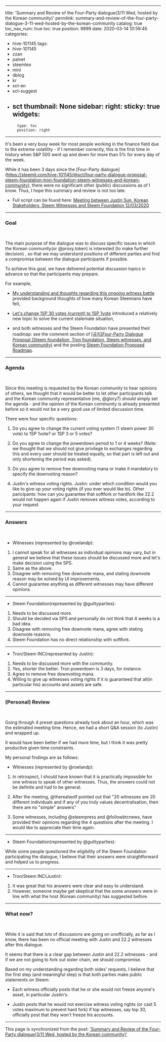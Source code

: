 
---
title: 'Summary and Review of the Four-Party dialogue(3/11 Wed, hosted by the Korean community)'
permlink: summary-and-review-of-the-four-party-dialogue-3-11-wed-hosted-by-the-korean-community
catalog: true
toc_nav_num: true
toc: true
position: 9999
date: 2020-03-14 10:59:45
categories:
- hive-101145
tags:
- hive-101145
- zzan
- palnet
- steemleo
- mini
- dblog
- kr
- sct-en
- sct-suggest
- sct
thumbnail: None
sidebar:
    right:
        sticky: true
widgets:
    -
        type: toc
        position: right
---


It's been a very busy week for most people working in the finance field due to the extreme volatility - if I remember correctly, this is the first time in history when S&P 500 went up and down for more than 5% for every day of the week. 

While it has been 3 days since the [Four-Party dialogue] (https://steemit.com/hive-101145/@sct/four-party-dialogue-proposal-steem-foundation-tron-foundation-steem-witnesses-and-korean-community), there were no significant other (public) discussions as of I know. Thus, I hope this summary and review is not too late. 

* Full script can be found here: [Meeting between Justin Sun, Korean Stakeholders, Steem Witnesses and Steem Foundation 12/03/2020](https://steemit.com/steemhostiletakeover/@ausbitbank/meeting-between-justin-sun-korean-stakeholders-steem-witnesses-and-steem-foundation-12-03-2020)

---

### Goal
<br>

The main purpose of the dialogue was to discuss specific issues in which the Korean community(or @proxy.token) is interested (to make further decision) , so that we may understand positions of different parties and find a compromise between the dialogue participants if possible. 

To achieve this goal, we have delivered potential discussion topics in advance so that the participants may prepare. 

For example, 

* [My understanding and thoughts regarding this ongoing witness battle](https://steemit.com/hive-101145/@glory7/my-understanding-and-thoughts-regarding-this-ongoing-witness-battle) provided background thoughts of how many Korean Steemians have felt, 

* [Let's change 1SP 30 votes (current) to 1SP 1vote](https://steemit.com/hive-101145/@glory7/let-s-change-1sp-30-votes-current-to-1sp-1vote) introduced a relatively new topic to solve the current stalemate situation,

* and both witnesses and the Steem Foundation have presented their roadmap: see the comment section of  [[공지]Four-Party Dialogue Proposal (Steem foundation, Tron foundation, Steem witnesses, and Korean community)](https://steemit.com/hive-101145/@sct/four-party-dialogue-proposal-steem-foundation-tron-foundation-steem-witnesses-and-korean-community)  and the posting [Steem Foundation Proposed Roadmap](https://steempeak.com/steem/@steemalliance/steem-foundation-proposed-roadmap).

---

### Agenda
<br>

Since this meeting is requested by the Korean community to hear opinions of others, we thought that it would be better to let other participants talk and the Korean community representative (me, @glory7) should simply set the agenda - and the opinion of the Korean community is already presented before so it would not be a very good use of limited discussion time. 

There were four specific questions:

1. Do you agree to change the current voting system (1 steem power 30 vote) to 1SP 1vote? or 1SP 3 or 5 votes?

2. Do you agree to change the powerdown period to 1 or 4 weeks? (Note: we thought that we should not give privilege to exchanges regarding this and every user should be treated equally, so that part is left out and only shortening the period was asked).

3. Do you agree to remove free downvoting mana or make it mandatory to specify the downvoting reason?

4. Justin's witness voting rights. Justin: under which condition would you like to give up your voting rights (if you ever would like to). Other paricipants: how can you  guarantee that softfork or hardfork like 22.2 would not happen again if Justin removes witness votes, according to your request

---

### Answers
<br>

* Witnesses (represented by @roelandp): 

1. I cannot speak for all witnesses as individual opinions may vary, but in general we believe that these issues should be discussed more and let's make decision using the SPS. 
2. Same as the above.
3. Disagree with removing free downvote mana, and stating downvote reason may be solved by UI improvements.
4. Cannot guarantee anything as different witnesses may have different opinions. 

---

* Steem Foundation(represented by @guiltyparties): 

1. Needs to be discussed more.
2. Should be decided via SPS and personally do not think that 4 weeks is a bad idea.
3. Disagree with removing free downvote mana, agree with stating downvote reasons. 
4. Steem Foundation has no direct relationship with softfork. 

---

* Tron/Steem INC(represented by Justin):

1. Needs to be discussed more with the community. 
2. Yes, shorter the better. Tron powerdown is 3 days, for instance. 
3. Agree to remove free downvoting mana. 
4. Willing to give up witnesses voting rights if it is guaranteed that all(in particular his) accounts and assets are safe.  

---

### (Personal) Review
<br>

Going through 4 preset questions already took about an hour, which was the estimated meeting time. Hence, we had a short Q&A session (to Justin) and wrapped up. 

It would have been better  if we had more time, but I think it was pretty productive given time constraints. 

My personal findings are as follows:

* Witnesses (represented by @roelandp): 

1. In retrospect, I should have known that it is practically impossible for one witness to speak of other witnesses. Thus, the answers could not be definite and had to be general. 

2. After the meeting, @therealwolf pointed out that "20 witnesses are 20 different individuals and if any of you truly values decentralisation, then there are no "simple" answers"

3. Some witnesses, including @steempress and @followbtcnews, have provided their opinions regarding the 4 questions after the meeting. I would like to appreciate their time again. 

---

* Steem Foundation(represented by @guiltyparties): 

While some people questioned the eligibility of the Steem Foundation participating the dialogue, I believe that their answers were straightforward and helped us to progress. 

---

* Tron/Steem INC(Justin):

1. It was great that his answers were clear and easy to understand.
2. However, someone maybe get skeptical that the some answers were in line with what the host (Korean community) has suggested before. 

---

### What now?
<br>

While it is said that lots of discussions are going on unofficially, as far as I know, there has been no official meeting with Justin and 22.2 witnesses after this dialogue. 

It seems that there is a clear gap between Justin and 22.2 witnesses - and if we are not going to fork out sister chain, we should compromise.

Based on my understanding regarding both sides' requests, I believe that the first step (and meaningful step) is that both parties make public statements on Steem:

* Each witness officially posts that he or she would not freeze anyone's asset, in particular Justin's.

* Justin posts that he would not exercise witness voting rights (or cast 5 votes maximum to prevent hard fork) if top witnesses, say top 30, officially post that they won't freeze his accounts.

- - -

This page is synchronized from the post: ['Summary and Review of the Four-Party dialogue(3/11 Wed, hosted by the Korean community)'](https://steemit.com/@glory7/summary-and-review-of-the-four-party-dialogue-3-11-wed-hosted-by-the-korean-community)
